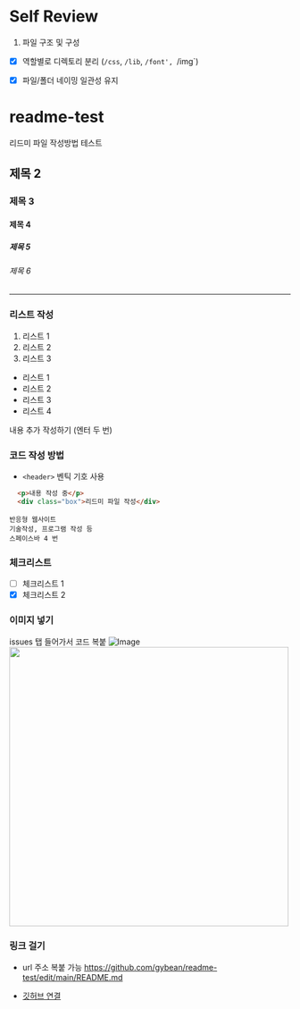 # Self Review

1. 파일 구조 및 구성
- [x] 역할별로 디렉토리 분리 (`/css`, `/lib`, `/font', `/img`)
- [x] 파일/폴더 네이밍 일관성 유지





# readme-test
리드미 파일 작성방법 테스트

## 제목 2
### 제목 3
#### 제목 4
##### 제목 5
###### 제목 6
---
### 리스트 작성
1. 리스트 1
2. 리스트 2
3. 리스트 3
- 리스트 1
- 리스트 2
- 리스트 3
- 리스트 4

내용 추가 작성하기 (엔터 두 번)

### 코드 작성 방법
- `<header>` 벤틱 기호 사용
```html
  <p>내용 작성 중</p>
  <div class="box">리드미 파일 작성</div>
```

    반응형 웹사이트
    기술작성, 프로그램 작성 등
    스페이스바 4 번

### 체크리스트
- [ ] 체크리스트 1
- [x] 체크리스트 2

### 이미지 넣기
issues 탭 들어가서 코드 복붙
![Image](https://github.com/user-attachments/assets/d210d818-f847-4078-a705-8c6a208ac63b)
<img src="https://github.com/user-attachments/assets/d210d818-f847-4078-a705-8c6a208ac63b" style="width: 500px" />

### 링크 걸기
- url 주소 복붙 가능
https://github.com/gybean/readme-test/edit/main/README.md

- [깃허브 연결](https://github.com/gybean/readme-test/edit/main/README.md)
